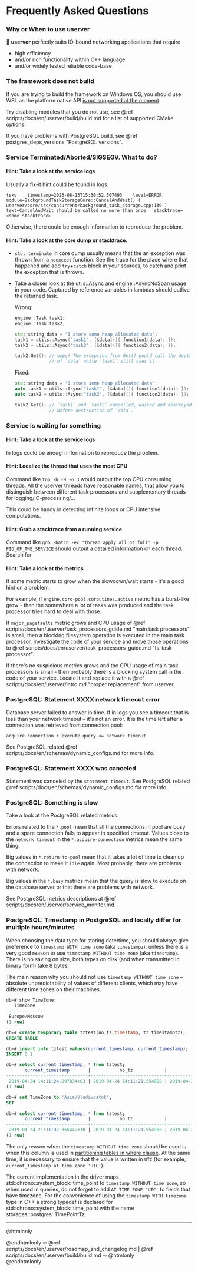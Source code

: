 # Frequently Asked Questions

### Why or When to use userver

🐙 **userver** perfectly suits IO-bound networking applications that require
* high efficiency
* and/or rich functionality within C++ language
* and/or widely tested reliable code-base


### The framework does not build

If you are trying to build the framework on Windows OS, you should use WSL
as the platform native API
[is not supported at the moment](https://github.com/userver-framework/userver/issues/228).

Try disabling modules that you do not use, see @ref scripts/docs/en/userver/build/build.md
for a list of supported CMake options.

If you have problems with PostgreSQL build, see @ref postgres_deps_versions "PostgreSQL versions".


### Service Terminated/Aborted/SIGSEGV. What to do?

#### Hint: Take a look at the service logs

Usually a fix-it hint could be found in logs:
```
tskv	timestamp=2023-08-13T15:30:52.507493	level=ERROR	module=BackgroundTaskStorageCore::CancelAndWait() ( userver/core/src/concurrent/background_task_storage.cpp:139 )	text=CancelAndWait should be called no more than once	stacktrace=<some stacktrace>
```

Otherwise, there could be enough information to reproduce the problem.


#### Hint: Take a look at the core dump or stacktrace.

* `std::terminate` in core dump usually means that the an exception was thrown from
  a `noexcept` function. See the trace for the place where that happened and add
  `try`+`catch` block in your sources, to catch and print the exception that
  is thrown.
* Take a closer look at the utils::Async and engine::AsyncNoSpan usage in
  your code. Captured by reference variables in lambdas should outlive the
  returned task.

  Wrong:
  ```cpp
  engine::Task task1;
  engine::Task task2;

  std::string data = "I store some heap allocated data";
  task1 = utils::Async("task1", [&data](){ function1(data); });
  task2 = utils::Async("task2", [&data](){ function2(data); });
  
  task2.Get(); // oops! The exception from Get() would call the destructor
               // of `data` while `task1` still uses it.
  ```
  Fixed:
  ```cpp
  std::string data = "I store some heap allocated data";
  auto task1 = utils::Async("task1", [&data](){ function1(data); });
  auto task2 = utils::Async("task2", [&data](){ function2(data); });
  
  task2.Get(); // `task1` and `task2` cancelled, waited and destroyed
               // before destruction of `data`.
  ```


### Service is waiting for something

#### Hint: Take a look at the service logs

In logs could be enough information to reproduce the problem.


#### Hint: Localize the thread that uses the most CPU

Command like `top -b -H -n 3` would output the top CPU consuming threads. All
the userver threads have reasonable names, that allow you to distinguish between
different task processors and supplementary threads for logging/IO-processing/...

This could be handy in detecting infinite loops or CPU intensive computations.


#### Hint: Grab a stacktrace from a running service

Command like `gdb -batch -ex 'thread apply all bt full' -p PID_OF_THE_SERVICE`
should output a detailed information on each thread. Search for


#### Hint: Take a look at the metrics

If some metric starts to grow when the slowdown/wait starts - it's a good
hint on a problem.

For example, if `engine.coro-pool.coroutines.active` metric has a burst-like
grow - then the somewhere a lot of tasks was produced and the task processor
tries hard to deal with those.

If `major_pagefaults` metric grows and CPU usage of
@ref scripts/docs/en/userver/task_processors_guide.md "main task processors" is small,
then a blocking filesystem operation is executed in the main task processor.
Investigate the code of your service and move those operations to
@ref scripts/docs/en/userver/task_processors_guide.md "fs-task-processor".


If there's no suspicious metrics grows and the CPU usage of main task
processors is small - then probably there is a blocking system call in the code
of your service. Locate it and replace it with a
@ref scripts/docs/en/userver/intro.md "proper replacement" from userver.


### PostgreSQL: Statement XXXX network timeout error

Database server failed to answer in time. If in logs you see a timeout that
is less than your network timeout – it's not an error. It is the time
left after a connection was retrieved from connection pool:
```
acquire connection + execute query <= network timeout
```

See PostgreSQL related
@ref scripts/docs/en/schemas/dynamic_configs.md for more info.


### PostgreSQL: Statement XXXX was canceled

Statement was canceled by the `statement timeout`. See PostgreSQL related
@ref scripts/docs/en/schemas/dynamic_configs.md for more info.


### PostgreSQL: Something is slow

Take a look at the PostgreSQL related metrics.

Errors related to the `*.pool` mean that all the connections in pool are busy
and a spare connection fails to appear in specified timeout. Values close to
the `network timeout` in the `*.acquire-connection` metrics mean the same thing.

Big values in `*.return-to-pool` mean that it takes a lot of time to clean up
the connection to make it `idle` again. Most probably, there are problems with
network.

Big values in the `*.busy` metrics mean that the query is slow to execute on
the database server or that there are problems with network.

See PostgreSQL metrics descriptions at @ref scripts/docs/en/userver/service_monitor.md.


### PostgreSQL: Timestamp in PostgreSQL and locally differ for multiple hours/minutes

When choosing the data type for storing date/time, you should always give
preference to `timestamp WITH time zone` (aka `timestampz`), unless there is a
very good reason to use `timestamp WITHOUT time zone` (aka `timestamp`).
There is no saving on size, both types on disk (and when transmitted in binary
form) take 8 bytes.

The main reason why you should not use `timestamp WITHOUT time zone` – absolute
unpredictability of values of different clients, which may have different time
zones on their machines.

```sql
db=# show TimeZone;
   TimeZone
---------------
 Europe/Moscow
(1 row)

db=# create temporary table tztest(no_tz timestamp, tz timestamptz);
CREATE TABLE

db=# insert into tztest values(current_timestamp, current_timestamp);
INSERT 0 1

db=# select current_timestamp, * from tztest;
       current_timestamp       |           no_tz            |              tz
-------------------------------+----------------------------+-------------------------------
 2019-04-24 14:11:24.997834+03 | 2019-04-24 14:11:21.554988 | 2019-04-24 14:11:21.554988+03
(1 row)

db=# set TimeZone to 'Asia/Vladivostok';
SET

db=# select current_timestamp, * from tztest;
       current_timestamp       |           no_tz            |              tz
-------------------------------+----------------------------+-------------------------------
 2019-04-24 21:11:32.355442+10 | 2019-04-24 14:11:21.554988 | 2019-04-24 21:11:21.554988+10
(1 row)
```

The only reason when the `timestamp WITHOUT time zone` should be used
is when this column is used in
[partitioning tables in where clause](https://www.postgresql.org/docs/current/ddl-partitioning.html#DDL-PARTITIONING-CONSTRAINT-EXCLUSION).
At the same time, it is necessary to ensure that the value is written in `UTC`
(for example, `current_timestamp at time zone 'UTC'`).

The current implementation in the driver maps std::chrono::system_block::time_point
to `timestamp WITHOUT time zone`, so when used in queries, do not forget to add
`AT TIME ZONE 'UTC'` to fields that have timezone. For the convenience of using
the `timestamp WITH timezone` type in C++ a strong typedef is declared for
std::chrono::system_block::time_point with the name
storages::postgres::TimePointTz.


----------

@htmlonly <div class="bottom-nav"> @endhtmlonly
⇦ @ref scripts/docs/en/userver/roadmap_and_changelog.md | @ref scripts/docs/en/userver/build/build.md ⇨
@htmlonly </div> @endhtmlonly
